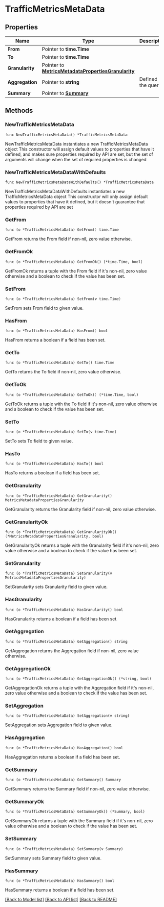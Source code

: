 # TrafficMetricsMetaData

## Properties

Name | Type | Description | Notes
------------ | ------------- | ------------- | -------------
**From** | Pointer to **time.Time** |  | [optional] 
**To** | Pointer to **time.Time** |  | [optional] 
**Granularity** | Pointer to [**MetricsMetadataPropertiesGranularity**](MetricsMetadataPropertiesGranularity.md) |  | [optional] 
**Aggregation** | Pointer to **string** | Defined by the query | [optional] 
**Summary** | Pointer to [**Summary**](Summary.md) |  | [optional] 

## Methods

### NewTrafficMetricsMetaData

`func NewTrafficMetricsMetaData() *TrafficMetricsMetaData`

NewTrafficMetricsMetaData instantiates a new TrafficMetricsMetaData object
This constructor will assign default values to properties that have it defined,
and makes sure properties required by API are set, but the set of arguments
will change when the set of required properties is changed

### NewTrafficMetricsMetaDataWithDefaults

`func NewTrafficMetricsMetaDataWithDefaults() *TrafficMetricsMetaData`

NewTrafficMetricsMetaDataWithDefaults instantiates a new TrafficMetricsMetaData object
This constructor will only assign default values to properties that have it defined,
but it doesn't guarantee that properties required by API are set

### GetFrom

`func (o *TrafficMetricsMetaData) GetFrom() time.Time`

GetFrom returns the From field if non-nil, zero value otherwise.

### GetFromOk

`func (o *TrafficMetricsMetaData) GetFromOk() (*time.Time, bool)`

GetFromOk returns a tuple with the From field if it's non-nil, zero value otherwise
and a boolean to check if the value has been set.

### SetFrom

`func (o *TrafficMetricsMetaData) SetFrom(v time.Time)`

SetFrom sets From field to given value.

### HasFrom

`func (o *TrafficMetricsMetaData) HasFrom() bool`

HasFrom returns a boolean if a field has been set.

### GetTo

`func (o *TrafficMetricsMetaData) GetTo() time.Time`

GetTo returns the To field if non-nil, zero value otherwise.

### GetToOk

`func (o *TrafficMetricsMetaData) GetToOk() (*time.Time, bool)`

GetToOk returns a tuple with the To field if it's non-nil, zero value otherwise
and a boolean to check if the value has been set.

### SetTo

`func (o *TrafficMetricsMetaData) SetTo(v time.Time)`

SetTo sets To field to given value.

### HasTo

`func (o *TrafficMetricsMetaData) HasTo() bool`

HasTo returns a boolean if a field has been set.

### GetGranularity

`func (o *TrafficMetricsMetaData) GetGranularity() MetricsMetadataPropertiesGranularity`

GetGranularity returns the Granularity field if non-nil, zero value otherwise.

### GetGranularityOk

`func (o *TrafficMetricsMetaData) GetGranularityOk() (*MetricsMetadataPropertiesGranularity, bool)`

GetGranularityOk returns a tuple with the Granularity field if it's non-nil, zero value otherwise
and a boolean to check if the value has been set.

### SetGranularity

`func (o *TrafficMetricsMetaData) SetGranularity(v MetricsMetadataPropertiesGranularity)`

SetGranularity sets Granularity field to given value.

### HasGranularity

`func (o *TrafficMetricsMetaData) HasGranularity() bool`

HasGranularity returns a boolean if a field has been set.

### GetAggregation

`func (o *TrafficMetricsMetaData) GetAggregation() string`

GetAggregation returns the Aggregation field if non-nil, zero value otherwise.

### GetAggregationOk

`func (o *TrafficMetricsMetaData) GetAggregationOk() (*string, bool)`

GetAggregationOk returns a tuple with the Aggregation field if it's non-nil, zero value otherwise
and a boolean to check if the value has been set.

### SetAggregation

`func (o *TrafficMetricsMetaData) SetAggregation(v string)`

SetAggregation sets Aggregation field to given value.

### HasAggregation

`func (o *TrafficMetricsMetaData) HasAggregation() bool`

HasAggregation returns a boolean if a field has been set.

### GetSummary

`func (o *TrafficMetricsMetaData) GetSummary() Summary`

GetSummary returns the Summary field if non-nil, zero value otherwise.

### GetSummaryOk

`func (o *TrafficMetricsMetaData) GetSummaryOk() (*Summary, bool)`

GetSummaryOk returns a tuple with the Summary field if it's non-nil, zero value otherwise
and a boolean to check if the value has been set.

### SetSummary

`func (o *TrafficMetricsMetaData) SetSummary(v Summary)`

SetSummary sets Summary field to given value.

### HasSummary

`func (o *TrafficMetricsMetaData) HasSummary() bool`

HasSummary returns a boolean if a field has been set.


[[Back to Model list]](../README.md#documentation-for-models) [[Back to API list]](../README.md#documentation-for-api-endpoints) [[Back to README]](../README.md)


